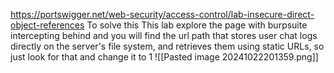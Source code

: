 https://portswigger.net/web-security/access-control/lab-insecure-direct-object-references
To solve this This lab explore the page with burpsuite intercepting behind and you will find the url path that stores user chat logs directly on the server's file system, and retrieves them using static URLs, so just look for that and change it to 1
![[Pasted image 20241022201359.png]]